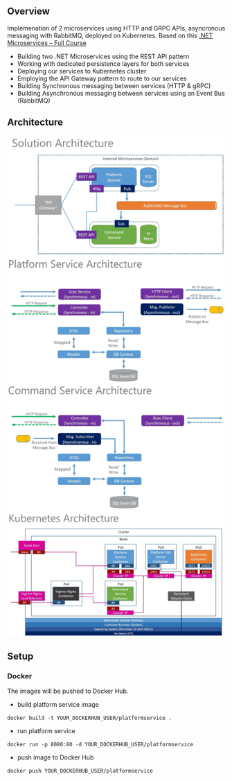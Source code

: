 ## Overview

Implemenation of 2 microservices using HTTP and GRPC APIs, asyncronous messaging with RabbitMQ, deployed on Kubernetes. Based on this [.NET Microservices – Full Course](https://www.youtube.com/watch?v=DgVjEo3OGBI)

- Building two .NET Microservices using the REST API pattern
- Working with dedicated persistence layers for both services
- Deploying our services to Kubernetes cluster
- Employing the API Gateway pattern to route to our services
- Building Synchronous messaging between services (HTTP & gRPC)
- Building Asynchronous messaging between services using an Event Bus (RabbitMQ)

## Architecture

![](images/Architecture.png)
![](images/PlatformService.png)
![](images/CommandService.png)
![](images/Kubernetes.png)

## Setup

### Docker

The images will be pushed to Docker Hub.

- build platform service image

```
docker build -t YOUR_DOCKERHUB_USER/platformservice .
```

- run platform service

```
docker run -p 8080:80 -d YOUR_DOCKERHUB_USER/platformservice
```

- push image to Docker Hub

```
docker push YOUR_DOCKERHUB_USER/platformservice
```
